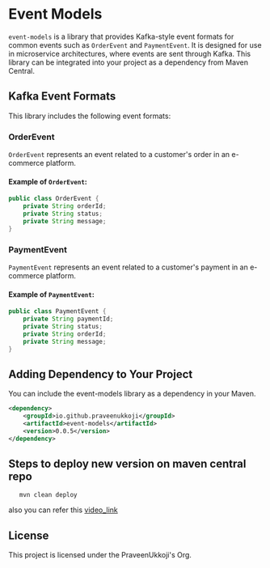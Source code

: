 # Event Models

`event-models` is a library that provides Kafka-style event formats for common events such as `OrderEvent` and `PaymentEvent`. It is designed for use in microservice architectures, where events are sent through Kafka. This library can be integrated into your project as a dependency from Maven Central.

## Kafka Event Formats

This library includes the following event formats:

### OrderEvent
`OrderEvent` represents an event related to a customer's order in an e-commerce platform.

#### Example of `OrderEvent`:

```java
public class OrderEvent {
    private String orderId;
    private String status;
    private String message;
}
```

### PaymentEvent
`PaymentEvent` represents an event related to a customer's payment in an e-commerce platform.

#### Example of `PaymentEvent`:

```java
public class PaymentEvent {
    private String paymentId;
    private String status;
    private String orderId;
    private String message;
}
```

## Adding Dependency to Your Project
You can include the event-models library as a dependency in your Maven.

```xml
<dependency>
    <groupId>io.github.praveenukkoji</groupId>
    <artifactId>event-models</artifactId>
    <version>0.0.5</version>
</dependency>
```

## Steps to deploy new version on maven central repo

```text 
   mvn clean deploy
```

also you can refer this [video_link](https://www.youtube.com/watch?v=xEMOF443WI8&pp=ygUjZGVwbG95IGRlcGVuZGVuY3kgdG8gbWF2ZW4gY2VudHJhbCA%3D)

## License
This project is licensed under the PraveenUkkoji's Org.